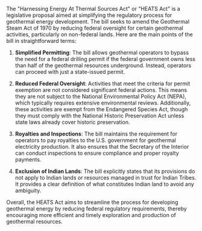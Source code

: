 The "Harnessing Energy At Thermal Sources Act" or "HEATS Act" is a legislative proposal aimed at simplifying the regulatory process for geothermal energy development. The bill seeks to amend the Geothermal Steam Act of 1970 by reducing federal oversight for certain geothermal activities, particularly on non-federal lands. Here are the main points of the bill in straightforward terms:

1. **Simplified Permitting**: The bill allows geothermal operators to bypass the need for a federal drilling permit if the federal government owns less than half of the geothermal resources underground. Instead, operators can proceed with just a state-issued permit.

2. **Reduced Federal Oversight**: Activities that meet the criteria for permit exemption are not considered significant federal actions. This means they are not subject to the National Environmental Policy Act (NEPA), which typically requires extensive environmental reviews. Additionally, these activities are exempt from the Endangered Species Act, though they must comply with the National Historic Preservation Act unless state laws already cover historic preservation.

3. **Royalties and Inspections**: The bill maintains the requirement for operators to pay royalties to the U.S. government for geothermal electricity production. It also ensures that the Secretary of the Interior can conduct inspections to ensure compliance and proper royalty payments.

4. **Exclusion of Indian Lands**: The bill explicitly states that its provisions do not apply to Indian lands or resources managed in trust for Indian Tribes. It provides a clear definition of what constitutes Indian land to avoid any ambiguity.

Overall, the HEATS Act aims to streamline the process for developing geothermal energy by reducing federal regulatory requirements, thereby encouraging more efficient and timely exploration and production of geothermal resources.